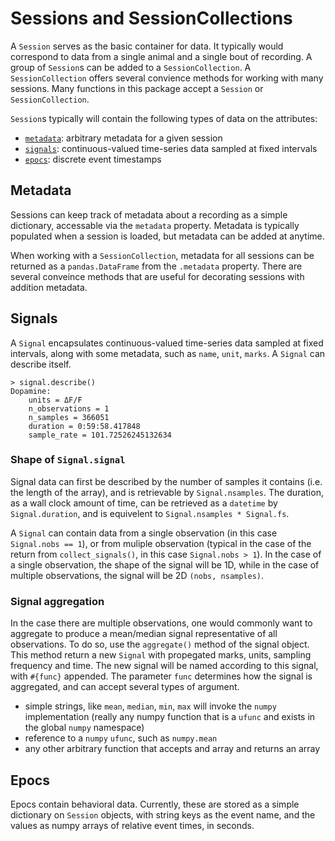 # Sessions and SessionCollections
A `Session` serves as the basic container for data. It typically would correspond to data from a single animal and a single bout of recording.
A group of `Session`s can be added to a `SessionCollection`. A `SessionCollection` offers several convience methods for working with many sessions.
Many functions in this package accept a `Session` or `SessionCollection`.

`Session`s typically will contain the following types of data on the attributes:

  - [`metadata`](#metadata): arbitrary metadata for a given session
  - [`signals`](#signals): continuous-valued time-series data sampled at fixed intervals
  - [`epocs`](#epocs): discrete event timestamps

## Metadata
Sessions can keep track of metadata about a recording as a simple dictionary, accessable via the `metadata` property.
Metadata is typically populated when a session is loaded, but metadata can be added at anytime.

When working with a `SessionCollection`, metadata for all sessions can be returned as a `pandas.DataFrame` from the `.metadata` property. There are several conveince methods that are useful for decorating sessions with addition metadata.

## Signals
A `Signal` encapsulates continuous-valued time-series data sampled at fixed intervals, along with some metadata, such as `name`, `unit`, `marks`. A `Signal` can describe itself.

```
> signal.describe()
Dopamine:
    units = ΔF/F
    n_observations = 1
    n_samples = 366051
    duration = 0:59:58.417848
    sample_rate = 101.72526245132634
```

### Shape of `Signal.signal`
Signal data can first be described by the number of samples it contains (i.e. the length of the array), and is retrievable by `Signal.nsamples`. The duration, as a wall clock amount of time, can be retrieved as a `datetime` by `Signal.duration`, and is equivelent to `Signal.nsamples * Signal.fs`. 

A `Signal` can contain data from a single observation (in this case `Signal.nobs == 1`), or from muliple observation (typical in the case of the return from `collect_signals()`, in this case `Signal.nobs > 1`). In the case of a single observation, the shape of the signal will be 1D, while in the case of multiple observations, the signal will be 2D `(nobs, nsamples)`.

### Signal aggregation
In the case there are multiple observations, one would commonly want to aggregate to produce a mean/median signal representative of all observations. To do so, use the `aggregate()` method of the signal object. This method return a new `Signal` with propegated marks, units, sampling frequency and time. The new signal will be named according to this signal, with `#{func}` appended. The parameter `func` determines how the signal is aggregated, and can accept several types of argument.

 - simple strings, like `mean`, `median`, `min`, `max` will invoke the `numpy` implementation (really any numpy function that is a `ufunc` and exists in the global `numpy` namespace)
 - reference to a `numpy` `ufunc`, such as `numpy.mean`
 - any other arbitrary function that accepts and array and returns an array


## Epocs
Epocs contain behavioral data. Currently, these are stored as a simple dictionary on `Session` objects, with string keys as the event name, and the values as numpy arrays of relative event times, in seconds.
